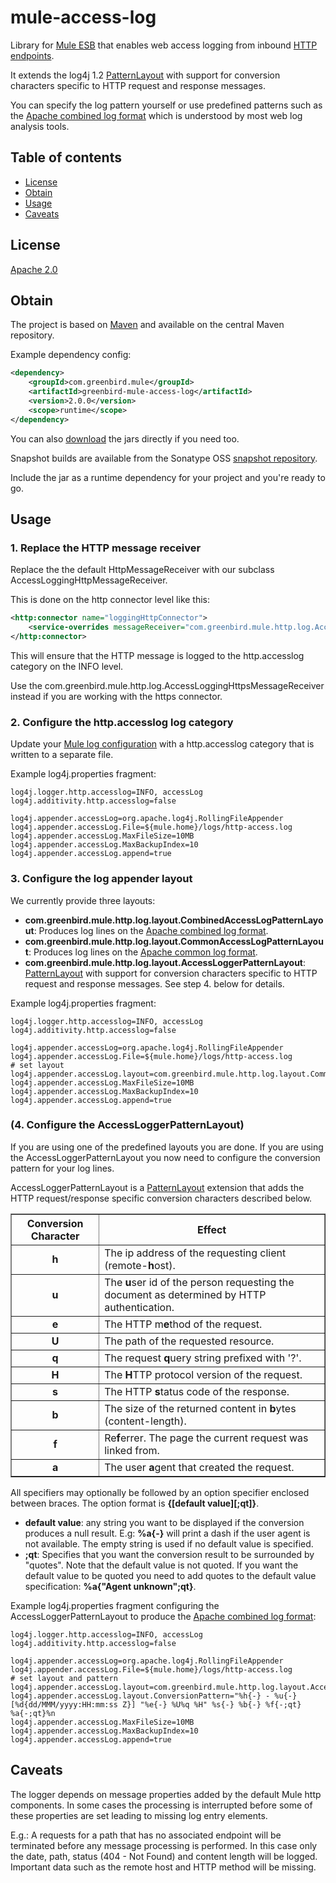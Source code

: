 # mule-access-log
Library for [Mule ESB] that enables web access logging from inbound [HTTP endpoints].

It extends the log4j 1.2 [PatternLayout] with support for conversion characters specific to HTTP request 
and response messages.

You can specify the log pattern yourself or use predefined patterns such as the [Apache combined log format] which is
understood by most web log analysis tools.

## Table of contents
- [License](#license)
- [Obtain](#obtain)
- [Usage](#usage)
- [Caveats](#caveats)


## License
[Apache 2.0]

## Obtain
The project is based on [Maven] and available on the central Maven repository.

Example dependency config:

```xml
<dependency>
    <groupId>com.greenbird.mule</groupId>
    <artifactId>greenbird-mule-access-log</artifactId>
    <version>2.0.0</version>
    <scope>runtime</scope>
</dependency>
```

You can also [download] the jars directly if you need too.

Snapshot builds are available from the Sonatype OSS [snapshot repository].

Include the jar as a runtime dependency for your project and you're ready to go.

## Usage

### 1. Replace the HTTP message receiver
Replace the the default HttpMessageReceiver with our subclass AccessLoggingHttpMessageReceiver.

This is done on the http connector level like this:
```xml
<http:connector name="loggingHttpConnector">
    <service-overrides messageReceiver="com.greenbird.mule.http.log.AccessLoggingHttpMessageReceiver"/>
</http:connector>
``` 

This will ensure that the HTTP message is logged to the http.accesslog category on the INFO level.

Use the com.greenbird.mule.http.log.AccessLoggingHttpsMessageReceiver instead if you are working with the https connector.

### 2. Configure the http.accesslog log category
Update your [Mule log configuration] with a http.accesslog category that is written to a separate file.

Example log4j.properties fragment:

```
log4j.logger.http.accesslog=INFO, accessLog
log4j.additivity.http.accesslog=false

log4j.appender.accessLog=org.apache.log4j.RollingFileAppender
log4j.appender.accessLog.File=${mule.home}/logs/http-access.log
log4j.appender.accessLog.MaxFileSize=10MB
log4j.appender.accessLog.MaxBackupIndex=10
log4j.appender.accessLog.append=true
```

### 3. Configure the log appender layout
We currently provide three layouts:
* <b>com.greenbird.mule.http.log.layout.CombinedAccessLogPatternLayout</b>: Produces log lines on the [Apache combined log format].
* <b>com.greenbird.mule.http.log.layout.CommonAccessLogPatternLayout</b>: Produces log lines on the [Apache common log format].
* <b>com.greenbird.mule.http.log.layout.AccessLoggerPatternLayout</b>: [PatternLayout] with support for conversion characters specific to HTTP request and response messages. See step 4. below for details.

Example log4j.properties fragment:
```
log4j.logger.http.accesslog=INFO, accessLog
log4j.additivity.http.accesslog=false

log4j.appender.accessLog=org.apache.log4j.RollingFileAppender
log4j.appender.accessLog.File=${mule.home}/logs/http-access.log
# set layout
log4j.appender.accessLog.layout=com.greenbird.mule.http.log.layout.CommonAccessLogPatternLayout
log4j.appender.accessLog.MaxFileSize=10MB
log4j.appender.accessLog.MaxBackupIndex=10
log4j.appender.accessLog.append=true
```

### (4. Configure the AccessLoggerPatternLayout)
If you are using one of the predefined layouts you are done. If you are using the AccessLoggerPatternLayout you now
need to configure the conversion pattern for your log lines.

AccessLoggerPatternLayout is a [PatternLayout] extension that adds the HTTP request/response 
specific conversion characters described below.

<table border="1" CELLPADDING="8">
    <tr><th>Conversion Character</th> <th>Effect</th></tr>
    <tr>
        <td align=center><b>h</b></td>
        <td>The ip address of the requesting client (remote-<b>h</b>ost).</td>
    </tr>
    <tr>
        <td align=center><b>u</b></td>
        <td>The <b>u</b>ser id of the person requesting the document as determined by HTTP authentication.</td>
    </tr>
    <tr>
        <td align=center><b>e</b></td>
        <td>The HTTP m<b>e</b>thod of the request.</td>
    </tr>
    <tr>
        <td align=center><b>U</b></td>
        <td>The path of the requested resource.</td>
    </tr>
    <tr>
        <td align=center><b>q</b></td>
        <td>The request <b>q</b>uery string prefixed with '?'.</td>
    </tr>
    <tr>
        <td align=center><b>H</b></td>
        <td>The <b>H</b>TTP protocol version of the request.</td>
    </tr>
    <tr>
        <td align=center><b>s</b></td>
        <td>The HTTP <b>s</b>tatus code of the response.</td>
    </tr>
    <tr>
        <td align=center><b>b</b></td>
        <td>The size of the returned content in <b>b</b>ytes (content-length).</td>
    </tr>
    <tr>
        <td align=center><b>f</b></td>
        <td>Re<b>f</b>errer. The page the current request was linked from.</td>
    </tr>
    <tr>
        <td align=center><b>a</b></td>
        <td>The user <b>a</b>gent that created the request.
    </tr>
</table>

All specifiers may optionally be followed by an option specifier enclosed between braces. The option format
is <b>{[default value][;qt]}</b>.

* <b>default value</b>: any string you want to be displayed if the conversion produces a
null result. E.g: <b>%a{-}</b> will print a dash if the user agent is not available. The empty string is used if no default value is specified.
* <b>;qt</b>: Specifies that you want the conversion result to be surrounded by "quotes". Note that the default value is not quoted. If you want the default value to be quoted you need to add quotes to the default value specification: <b>%a{"Agent unknown";qt}</b>.


Example log4j.properties fragment configuring the AccessLoggerPatternLayout to produce the [Apache combined log format]:

```
log4j.logger.http.accesslog=INFO, accessLog
log4j.additivity.http.accesslog=false

log4j.appender.accessLog=org.apache.log4j.RollingFileAppender
log4j.appender.accessLog.File=${mule.home}/logs/http-access.log
# set layout and pattern
log4j.appender.accessLog.layout=com.greenbird.mule.http.log.layout.AccessLoggerPatternLayout
log4j.appender.accessLog.layout.ConversionPattern="%h{-} - %u{-} [%d{dd/MMM/yyyy:HH:mm:ss Z}] "%e{-} %U%q %H" %s{-} %b{-} %f{-;qt} %a{-;qt}%n
log4j.appender.accessLog.MaxFileSize=10MB
log4j.appender.accessLog.MaxBackupIndex=10
log4j.appender.accessLog.append=true
```

## Caveats
The logger depends on message properties added by the default Mule http components. In some cases the 
processing is interrupted before some of these properties are set leading to missing log entry elements.

E.g.: A requests for a path that has no associated endpoint will be terminated before any message processing is performed.
In this case only the date, path, status (404 - Not Found) and content length will be logged. 
Important data such as the remote host and HTTP method will be missing.

[Apache 2.0]:                 http://www.apache.org/licenses/LICENSE-2.0.html
[Apache combined log format]: http://httpd.apache.org/docs/1.3/logs.html#combined
[Apache common log format]:   http://httpd.apache.org/docs/1.3/logs.html#common
[issues]:                     https://github.com/greenbird/mule-access-log/issues
[download]:                   http://search.maven.org/#search|ga|1|greenbird-mule-access-log
[HTTP endpoints]:             www.mulesoft.org/documentation/display/current/HTTP+Transport+Reference
[Maven]:                      http://maven.apache.org/
[Mule ESB]:                   http://www.mulesoft.org/
[Mule log configuration]:     http://www.mulesoft.org/documentation/display/current/Logging+With+Mule+ESB+3.x
[PatternLayout]:              http://logging.apache.org/log4j/1.2/apidocs/org/apache/log4j/PatternLayout.html
[snapshot repository]:        https://oss.sonatype.org/content/repositories/snapshots/com/greenbird/mule/greenbird-mule-access-log

